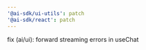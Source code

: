```yaml
---
'@ai-sdk/ui-utils': patch
'@ai-sdk/react': patch
---
```


fix (ai/ui): forward streaming errors in useChat
